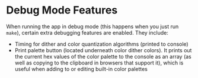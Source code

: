 # Debug Mode Features

When running the app in debug mode (this happens when you just run `make`), certain extra debugging features are enabled. They include:

* Timing for dither and color quantization algorithms (printed to console)
* Print palette button (located underneath color dither colors). It prints out the current hex values of the color palette to the console as an array (as well as copying to the clipboard in browsers that support it), which is useful when adding to or editing built-in color palettes